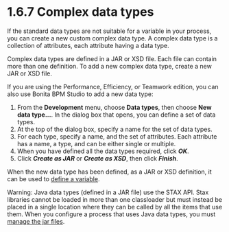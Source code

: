 # 1.6.7 Complex data types

If the standard data types are not suitable for a variable in your process,
you can create a new custom complex data type. A complex data type is a collection of
attributes, each attribute having a data type.

Complex data types are defined in a JAR or XSD file. Each file can contain
more than one definition. To add a new complex data type, create a new JAR or XSD file.

If you are using the Performance, Efficiency, or Teamwork edition, you can also use Bonita BPM Studio to add a new data type:

1. From the **Development** menu, choose **Data types**, then choose **New data
type...**. In the dialog box that opens, you can define a set of data
types.
2. At the top of the dialog box, specify a name for the set of data
types.
3. For each type, specify a name, and the set of attributes. Each attribute
has a name, a type, and can be either single or multiple.
4. When you have defined all the data types required, click **_OK_**.
5. Click **_Create as JAR_** or **_Create as XSD_**, then click **_Finish_**.

When the new data type has been defined, as a JAR or XSD definition, it can
be used to [define a variable](specify-data-in-a-process-definition.md).

Warning: Java data types (defined in a JAR file) use the STAX API. 
Stax libraries cannot be loaded in more than one classloader but must instead be placed in a single location where they can be called by all the items that use them. 
When you configure a process that uses Java data types, you must [manage the jar files](manage-jar-files.md).
